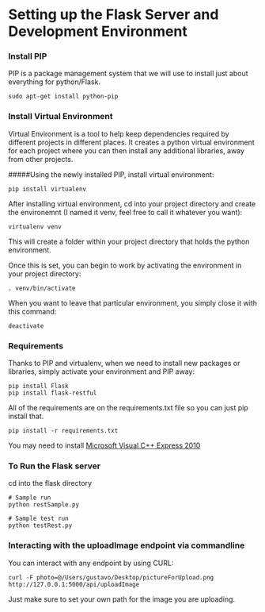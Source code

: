# Setting up the Flask Server and Development Environment 

### Install PIP

PIP is a package management system that we will use to install just about everything for python/Flask.
```shell
sudo apt-get install python-pip
```

### Install Virtual Environment 

Virtual Environment is a tool to help keep dependencies required by different projects in different places. It creates a python virtual environment for each project where you can then install any additional libraries, away from other projects.

#####Using the newly installed PIP, install virtual environment:
```shell
pip install virtualenv
```

After installing virtual environment, cd into your project directory and create the environemnt (I named it venv, feel free to call it whatever you want):
```shell
virtualenv venv
```

This will create a folder within your project directory that holds the python environment.

Once this is set, you can begin to work by activating the environment in your project directory:
```shell
. venv/bin/activate
```
When you want to leave that particular environment, you simply close it with this command:
```shell
deactivate
```

### Requirements

Thanks to PIP and virtualenv, when we need to install new packages or libraries, simply activate your environment and PIP away:
```shell
pip install Flask
pip install flask-restful
```

All of the requirements are on the requirements.txt file so you can just pip install that.
```shell
pip install -r requirements.txt
```

You may need to install [Microsoft Visual C++ Express 2010](https://lmgtfy.com/?q=Microsoft+Visual+C%2B%2B+2010+Express+Download)

### To Run the Flask server
cd into the flask directory

```shell
# Sample run
python restSample.py

# Sample test run
python testRest.py
```

### Interacting with the uploadImage endpoint via commandline 
 You can interact with any endpoint by using CURL:
 ```shell
 curl -F photo=@/Users/gustavo/Desktop/pictureForUpload.png http://127.0.0.1:5000/api/uploadImage
 ```
 Just make sure to set your own path for the image you are uploading. 
